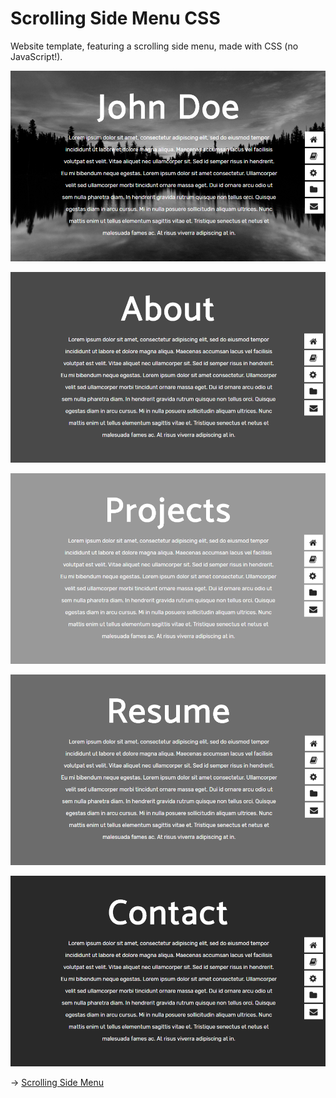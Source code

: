 # Scrolling Side Menu CSS

Website template, featuring a scrolling side menu, made with CSS (no JavaScript!).

![Preview Image](/preview1.png)

![Preview Image](/preview2.png)

![Preview Image](/preview3.png)

![Preview Image](/preview4.png)

![Preview Image](/preview5.png)
  
-> [Scrolling Side Menu](https://jillpla.com/scrolling-side-menu/)
